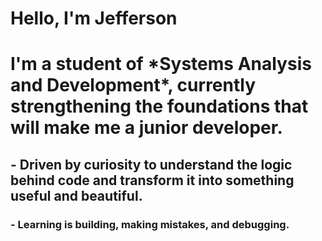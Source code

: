 # Hello, I'm Jefferson 

<h1> I'm a student of *Systems Analysis and Development*, currently strengthening the foundations that will make me a junior developer. </h1>

<h2> - Driven by curiosity to understand the logic behind code and transform it into something useful and beautiful. </h2>
<h3>- Learning is building, making mistakes, and debugging. </h3>
